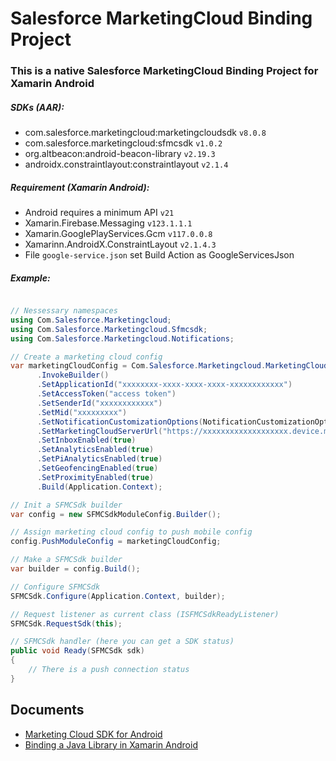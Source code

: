 # Salesforce MarketingCloud Binding Project

### This is a native Salesforce MarketingCloud Binding Project for Xamarin Android

##### _SDKs (AAR):_
- com.salesforce.marketingcloud:marketingcloudsdk `v8.0.8`
- com.salesforce.marketingcloud:sfmcsdk `v1.0.2`
- org.altbeacon:android-beacon-library `v2.19.3`
- androidx.constraintlayout:constraintlayout `v2.1.4`


##### _Requirement (Xamarin Android):_
- Android requires a minimum API `v21`
- Xamarin.Firebase.Messaging `v123.1.1.1`
- Xamarin.GooglePlayServices.Gcm `v117.0.0.8`
- Xamarinn.AndroidX.ConstraintLayout `v2.1.4.3`
- File `google-service.json` set Build Action as GoogleServicesJson

##### _Example:_

```csharp

// Nessessary namespaces
using Com.Salesforce.Marketingcloud;
using Com.Salesforce.Marketingcloud.Sfmcsdk;
using Com.Salesforce.Marketingcloud.Notifications;

// Create a marketing cloud config
var marketingCloudConfig = Com.Salesforce.Marketingcloud.MarketingCloudConfig
      .InvokeBuilder()
      .SetApplicationId("xxxxxxxx-xxxx-xxxx-xxxx-xxxxxxxxxxxx")
      .SetAccessToken("access token")
      .SetSenderId("xxxxxxxxxxxx")
      .SetMid("xxxxxxxxx")
      .SetNotificationCustomizationOptions(NotificationCustomizationOptions.Create(0)) // where 0 is resource id your icon
      .SetMarketingCloudServerUrl("https://xxxxxxxxxxxxxxxxxxx.device.marketingcloudapis.com/")
      .SetInboxEnabled(true)
      .SetAnalyticsEnabled(true)
      .SetPiAnalyticsEnabled(true)
      .SetGeofencingEnabled(true)
      .SetProximityEnabled(true)
      .Build(Application.Context);

// Init a SFMCSdk builder
var config = new SFMCSdkModuleConfig.Builder();

// Assign marketing cloud config to push mobile config
config.PushModuleConfig = marketingCloudConfig;

// Make a SFMCSdk builder
var builder = config.Build();

// Configure SFMCSdk
SFMCSdk.Configure(Application.Context, builder);

// Request listener as current class (ISFMCSdkReadyListener)
SFMCSdk.RequestSdk(this);

// SFMCSdk handler (here you can get a SDK status)
public void Ready(SFMCSdk sdk)
{
    // There is a push connection status
}
```

## Documents
- [Marketing Cloud SDK for Android](https://salesforce-marketingcloud.github.io/MarketingCloudSDK-Android/)
- [Binding a Java Library in Xamarin Android](https://learn.microsoft.com/en-us/xamarin/android/platform/binding-java-library/)

